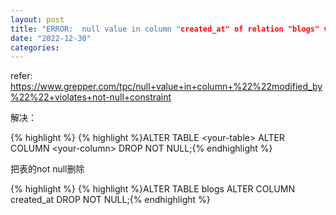 ```yaml
---
layout: post
title: "ERROR:  null value in column "created_at" of relation "blogs" violates not-null constraint (ActiveRecord::NotNullViolation)"
date: "2022-12-30"
categories: 
---
```

<p>refer: <a href="https://www.grepper.com/tpc/null+value+in+column+%22%22modified_by%22%22+violates+not-null+constraint">https://www.grepper.com/tpc/null+value+in+column+%22%22modified_by%22%22+violates+not-null+constraint</a></p>

<p>解决：</p>

{% highlight %}
{% highlight %}ALTER TABLE &lt;your-table&gt; ALTER COLUMN &lt;your-column&gt; DROP NOT NULL;{% endhighlight %}

<p>把表的not null删除</p>

{% highlight %}
{% highlight %}ALTER TABLE blogs ALTER COLUMN created_at DROP NOT NULL;{% endhighlight %}

<p>&nbsp;</p>

<p>&nbsp;</p>

